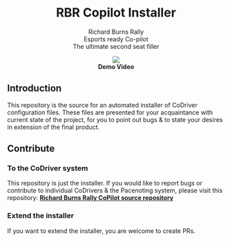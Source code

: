<p align="center">
<h1 align="center"><b>RBR Copilot Installer</b></h1>
<p align="center">Richard Burns Rally<br>
Esports ready Co-pilot<br>
The ultimate second seat filler</p>
<p align="center"><a href="https://youtu.be/fZ3FEQRCJog"><img src="https://i3.ytimg.com/vi/TkRz2F80gec/mqdefault.jpg"/></a><br>
<b align="center">Demo Video</b>
</p>

## Introduction
This repository is the source for an automated installer of CoDriver configuration files. These files are presented for your acquaintance with current state of the project, for you to point out bugs & to state your desires in extension of the final product.

## Contribute 
### To the CoDriver system
This repository is just the installer. If you would like to report bugs or contribute to individual CoDrivers & the Pacenoting system, please visit this repository:
**[Richard Burns Rally CoPilot source repository](https://github.com/HighPriest/RBR_copilot_base)**

### Extend the installer
If you want to extend the installer, you are welcome to create PRs.
